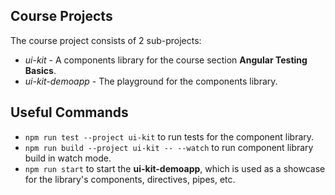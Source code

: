 ## Course Projects

The course project consists of 2 sub-projects:
- *ui-kit* - A components library for the course section **Angular Testing Basics**.
- *ui-kit-demoapp* - The playground for the components library.

## Useful Commands
- `npm run test --project ui-kit` to run tests for the component library.
- `npm run build --project ui-kit -- --watch` to run component library build in watch mode.
- `npm run start` to start the **ui-kit-demoapp**, which is used as a showcase for the library's components, directives, pipes, etc.
